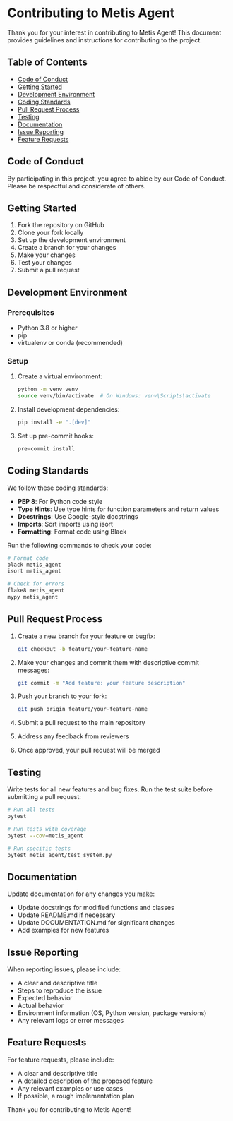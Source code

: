 # Contributing to Metis Agent

Thank you for your interest in contributing to Metis Agent! This document provides guidelines and instructions for contributing to the project.

## Table of Contents

- [Code of Conduct](#code-of-conduct)
- [Getting Started](#getting-started)
- [Development Environment](#development-environment)
- [Coding Standards](#coding-standards)
- [Pull Request Process](#pull-request-process)
- [Testing](#testing)
- [Documentation](#documentation)
- [Issue Reporting](#issue-reporting)
- [Feature Requests](#feature-requests)

## Code of Conduct

By participating in this project, you agree to abide by our Code of Conduct. Please be respectful and considerate of others.

## Getting Started

1. Fork the repository on GitHub
2. Clone your fork locally
3. Set up the development environment
4. Create a branch for your changes
5. Make your changes
6. Test your changes
7. Submit a pull request

## Development Environment

### Prerequisites

- Python 3.8 or higher
- pip
- virtualenv or conda (recommended)

### Setup

1. Create a virtual environment:
   ```bash
   python -m venv venv
   source venv/bin/activate  # On Windows: venv\Scripts\activate
   ```

2. Install development dependencies:
   ```bash
   pip install -e ".[dev]"
   ```

3. Set up pre-commit hooks:
   ```bash
   pre-commit install
   ```

## Coding Standards

We follow these coding standards:

- **PEP 8**: For Python code style
- **Type Hints**: Use type hints for function parameters and return values
- **Docstrings**: Use Google-style docstrings
- **Imports**: Sort imports using isort
- **Formatting**: Format code using Black

Run the following commands to check your code:

```bash
# Format code
black metis_agent
isort metis_agent

# Check for errors
flake8 metis_agent
mypy metis_agent
```

## Pull Request Process

1. Create a new branch for your feature or bugfix:
   ```bash
   git checkout -b feature/your-feature-name
   ```

2. Make your changes and commit them with descriptive commit messages:
   ```bash
   git commit -m "Add feature: your feature description"
   ```

3. Push your branch to your fork:
   ```bash
   git push origin feature/your-feature-name
   ```

4. Submit a pull request to the main repository

5. Address any feedback from reviewers

6. Once approved, your pull request will be merged

## Testing

Write tests for all new features and bug fixes. Run the test suite before submitting a pull request:

```bash
# Run all tests
pytest

# Run tests with coverage
pytest --cov=metis_agent

# Run specific tests
pytest metis_agent/test_system.py
```

## Documentation

Update documentation for any changes you make:

- Update docstrings for modified functions and classes
- Update README.md if necessary
- Update DOCUMENTATION.md for significant changes
- Add examples for new features

## Issue Reporting

When reporting issues, please include:

- A clear and descriptive title
- Steps to reproduce the issue
- Expected behavior
- Actual behavior
- Environment information (OS, Python version, package versions)
- Any relevant logs or error messages

## Feature Requests

For feature requests, please include:

- A clear and descriptive title
- A detailed description of the proposed feature
- Any relevant examples or use cases
- If possible, a rough implementation plan

Thank you for contributing to Metis Agent!